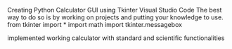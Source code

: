 Creating Python Calculator GUI using Tkinter Visual Studio Code
The best way to do so is by working on projects and putting your knowledge to use.
from tkinter import *
import math
import tkinter.messagebox

implemented working calculator with standard and scientific functionalities
